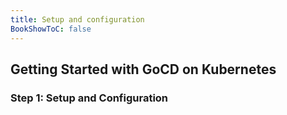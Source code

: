 ```yaml
---
title: Setup and configuration
BookShowToC: false
---
```

## Getting Started with GoCD on Kubernetes

### Step 1: Setup and Configuration
